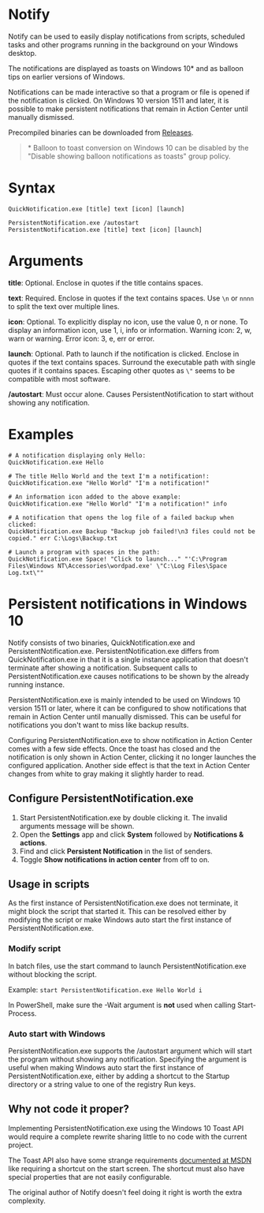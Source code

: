 # Notify
Notify can be used to easily display notifications from scripts, scheduled tasks and other programs running in the background on your Windows desktop.

The notifications are displayed as toasts on Windows 10* and as balloon tips on earlier versions of Windows.

Notifications can be made interactive so that a program or file is opened if the notification is clicked.
On Windows 10 version 1511 and later, it is possible to make persistent notifications that remain in Action Center until manually dismissed.

Precompiled binaries can be downloaded from [Releases](https://github.com/vertecx/notify/releases).

> \* Balloon to toast conversion on Windows 10 can be disabled by the "Disable showing balloon notifications as toasts" group policy.   

# Syntax
```
QuickNotification.exe [title] text [icon] [launch]

PersistentNotification.exe /autostart
PersistentNotification.exe [title] text [icon] [launch]
```

# Arguments
**title**: Optional. Enclose in quotes if the title contains spaces.

**text**: Required. Enclose in quotes if the text contains spaces. Use `\n` or `nnnn` to split the text over multiple lines.

**icon**: Optional. To explicitly display no icon, use the value 0, n or none. To display an information icon, use 1, i, info or information. Warning icon: 2, w, warn or warning. Error icon: 3, e, err or error.

**launch**: Optional. Path to launch if the notification is clicked. Enclose in quotes if the text contains spaces. Surround the executable path with single quotes if it contains spaces. Escaping other quotes as `\"` seems to be compatible with most software.

**/autostart**: Must occur alone. Causes PersistentNotification to start without showing any notification.

# Examples
```
# A notification displaying only Hello:
QuickNotification.exe Hello

# The title Hello World and the text I'm a notification!:
QuickNotification.exe "Hello World" "I'm a notification!"

# An information icon added to the above example:
QuickNotification.exe "Hello World" "I'm a notification!" info

# A notification that opens the log file of a failed backup when clicked:
QuickNotification.exe Backup "Backup job failed!\n3 files could not be copied." err C:\Logs\Backup.txt

# Launch a program with spaces in the path:
QuickNotification.exe Space! "Click to launch..." "'C:\Program Files\Windows NT\Accessories\wordpad.exe' \"C:\Log Files\Space Log.txt\""
```

# Persistent notifications in Windows 10
Notify consists of two binaries, QuickNotification.exe and PersistentNotification.exe.
PersistentNotification.exe differs from QuickNotification.exe in that it is a single instance application that doesn't terminate after showing a notification.
Subsequent calls to PersistentNotification.exe causes notifications to be shown by the already running instance.

PersistentNotification.exe is mainly intended to be used on Windows 10 version 1511 or later, where it can be configured to show notifications that remain in Action Center until manually dismissed.
This can be useful for notifications you don't want to miss like backup results.

Configuring PersistentNotification.exe to show notification in Action Center comes with a few side effects.
Once the toast has closed and the notification is only shown in Action Center, clicking it no longer launches the configured application.
Another side effect is that the text in Action Center changes from white to gray making it slightly harder to read.

## Configure PersistentNotification.exe
1. Start PersistentNotification.exe by double clicking it. The invalid arguments message will be shown.
2. Open the **Settings** app and click **System** followed by **Notifications & actions**.
3. Find and click **Persistent Notification** in the list of senders.
4. Toggle **Show notifications in action center** from off to on.

## Usage in scripts
As the first instance of PersistentNotification.exe does not terminate, it might block the script that started it.
This can be resolved either by modifying the script or make Windows auto start the first instance of PersistentNotification.exe.

### Modify script
In batch files, use the start command to launch PersistentNotification.exe without blocking the script.

Example: `start PersistentNotification.exe Hello World i`

In PowerShell, make sure the -Wait argument is **not** used when calling Start-Process.

### Auto start with Windows
PersistentNotification.exe supports the /autostart argument which will start the program without showing any notification.
Specifying the argument is useful when making Windows auto start the first instance of PersistentNotification.exe, 
either by adding a shortcut to the Startup directory or a string value to one of the registry Run keys.

## Why not code it proper?
Implementing PersistentNotification.exe using the Windows 10 Toast API would require a complete rewrite sharing little to no code with the current project.

The Toast API also have some strange requirements [documented at MSDN](https://blogs.msdn.microsoft.com/tiles_and_toasts/2015/10/16/quickstart-handling-toast-activations-from-win32-apps-in-windows-10/) like requiring a shortcut on the start screen. The shortcut must also have special properties that are not easily configurable.

The original author of Notify doesn't feel doing it right is worth the extra complexity.
